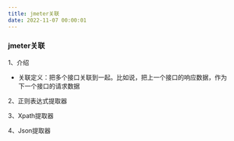 ```yaml
---
title: jmeter关联
date: 2022-11-07 00:00:01
---
```

### jmeter关联

1、介绍

- 关联定义：把多个接口关联到一起。比如说，把上一个接口的响应数据，作为下一个接口的请求数据

2、正则表达式提取器

3、Xpath提取器

4、Json提取器